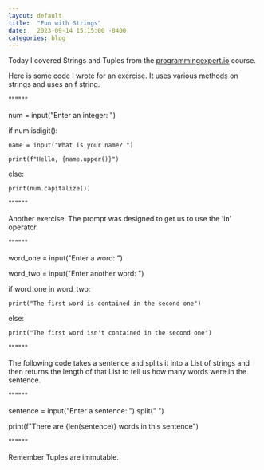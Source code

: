 ```yaml
---
layout: default
title:  "Fun with Strings"
date:   2023-09-14 15:15:00 -0400
categories: blog
---
```

Today I covered Strings and Tuples from the [programmingexpert.io][course-site] course. 

Here is some code I wrote for an exercise. It uses various methods on strings and uses
an f string.

""""""

num = input("Enter an integer: ")

if num.isdigit():

    name = input("What is your name? ")

    print(f"Hello, {name.upper()}")

else:

    print(num.capitalize())

""""""

Another exercise. The prompt was designed to get us to use the 'in' operator.

""""""

word_one = input("Enter a word: ")

word_two = input("Enter another word: ")

if word_one in word_two:

    print("The first word is contained in the second one")

else:

    print("The first word isn't contained in the second one")

""""""

The following code takes a sentence and splits it into a List of strings and then 
returns the length of that List to tell us how many words were in the sentence.

""""""

sentence = input("Enter a sentence: ").split(" ")

print(f"There are {len(sentence)} words in this sentence")

""""""

Remember Tuples are immutable.

[course-site]: https://www.programmingexpert.io/index